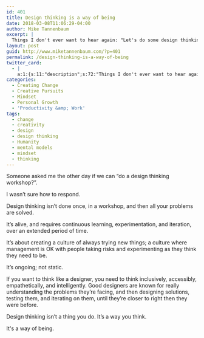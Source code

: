 ```yaml
---
id: 401
title: Design thinking is a way of being
date: 2018-03-08T11:06:29-04:00
author: Mike Tannenbaum
excerpt: |
  Things I don't ever want to hear again: "Let's do some design thinking."
layout: post
guid: http://www.miketannenbaum.com/?p=401
permalink: /design-thinking-is-a-way-of-being
twitter_card:
  - |
    a:1:{s:11:"description";s:72:"Things I don't ever want to hear again: "Let's do some design thinking."";}
categories:
  - Creating Change
  - Creative Pursuits
  - Mindset
  - Personal Growth
  - 'Productivity &amp; Work'
tags:
  - change
  - creativity
  - design
  - design thinking
  - Humanity
  - mental models
  - mindset
  - thinking
---
```

Someone asked me the other day if we can “do a design thinking workshop?”.

I wasn’t sure how to respond.

Design thinking isn’t done once, in a workshop, and then all your problems are solved.

It’s alive, and requires continuous learning, experimentation, and iteration, over an extended period of time.

It’s about creating a culture of always trying new things; a culture where management is OK with people taking risks and experimenting as they think they need to be.

It’s ongoing; not static.

If you want to think like a designer, you need to think inclusively, accessibly, empathetically, and intelligently. Good designers are known for really understanding the problems they’re facing, and then designing solutions, testing them, and iterating on them, until they’re closer to right then they were before.

Design thinking isn’t a thing you do. It’s a way you think.

It's a way of being.